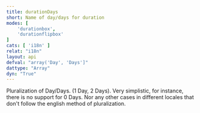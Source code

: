 ```yaml
---
title: durationDays
short: Name of day/days for duration
modes: [
	'durationbox',
	'durationflipbox'
]
cats: [ 'i18n' ]
relat: "i18n"
layout: api
defval: "array('Day', 'Days']"
dattype: "Array"
dyn: "True"
---
```


Pluralization of Day/Days. (1 Day, 2 Days). Very simplistic, for instance, there is no support for 0 Days.  Nor any other cases in different locales that don't follow the english method of pluralization.

